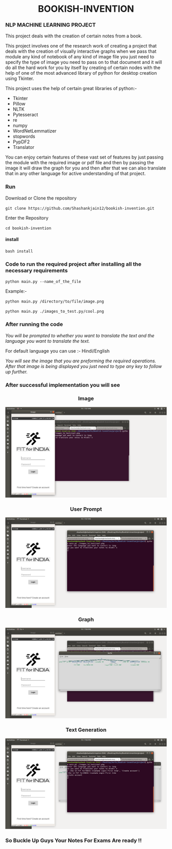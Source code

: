 <h1 align="center"> BOOKISH-INVENTION </h1>

### NLP MACHINE LEARNING PROJECT

This project deals with the creation of certain notes from a book.

This project involves one of the research work of creating a project that deals with the creation of visually interactive graphs when we pass that module any kind of notebook of any kind of image file you just need to specify the type of image you need to pass on to that document and it will do all the hard work for you by itself by creating of certain nodes with the help of one of the most advanced library of python for desktop creation using Tkinter.

This project uses the help of certain great libraries of python:-
* Tkinter
* Pillow
* NLTK
* Pytesseract
* re
* numpy
* WordNetLemmatizer
* stopwords
* PypDF2
* Translator

You can enjoy certain features of these vast set of features by just passing the module with the required image or pdf file and then by passing the image it will draw the graph for you and then after that we can also translate that in any other language for active understanding of that project.

### Run

Download or Clone the repository

`git clone https://github.com/Shashankjain12/bookish-invention.git`

Enter the Repository

`cd bookish-invention`

#### install

`bash install`

### Code to run the required project after installing all the necessary requirements

``` 
python main.py --name_of_the_file 
```

Example:-

`python main.py /directory/to/file/image.png`

`python main.py ./images_to_test.py/cool.png`

### After running the code 

*You will be prompted to whether you want to translate the text and the language you want to translate the text.*

For default language you can use :- Hindi/English

*You will see the image that you are preforming the required operations. After that image is being displayed you just need to type any key to follow up further.*

### After successful implementation you will see

<h3 align='center'>Image</h3>

![Image](./Images/img1.png?raw=true "Image")

<h3 align='center'> User Prompt </h3>

![UserPrompt](./Images/code_and_img.png?raw=true "Code")

<h3 align='center'> Graph </h3>

![Graph](./Images/graph.png?raw=true "graph")

<h3 align='center'> Text Generation </h3>
 
![Text Gen](./Images/text_gen.png?raw=true "text")

### So Buckle Up Guys Your Notes For Exams Are ready !!





  
